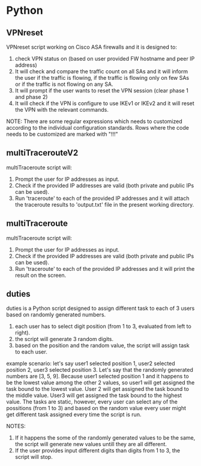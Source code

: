 # Python

## VPNreset

VPNreset script working on Cisco ASA firewalls and it is designed to:
1. check VPN status on (based on user provided FW hostname and peer IP address) 
2. It will check and compare the traffic count on all SAs and it will inform the user if the traffic is flowing, if the traffic is flowing only on few SAs or if the traffic is not flowing on any SA. 
3. It will prompt if the user wants to reset the VPN session (clear phase 1 and phase 2) 
4. It will check if the VPN is configure to use IKEv1 or IKEv2 and it will reset the VPN with the relevant commands. 

NOTE: There are some regular expressions which needs to customized according to the individual configuration standards. Rows where the code needs to be customized are marked with "!!!"

## multiTracerouteV2

multiTraceroute script will: 
1. Prompt the user for IP addresses as input.
2. Check if the provided IP addresses are valid (both private and public IPs can be used).
3. Run 'traceroute' to each of the provided IP addresses and it will attach the traceroute results to 'output.txt' file in the present working directory.

## multiTraceroute

multiTraceroute script will: 
1. Prompt the user for IP addresses as input.
2. Check if the provided IP addresses are valid (both private and public IPs can be used).
3. Run 'traceroute' to each of the provided IP addresses and it will print the result on the screen.

## duties

duties is a Python script designed to assign different task to each of 3 users based on randomly generated numbers. 
1. each user has to select digit position (from 1 to 3, evaluated from left to right).
2. the script will generate 3 random digits.
3. based on the position and the random value, the script will assign task to each user. 

  example scenario: let's say user1 selected position 1, user2 selected position 2, user3 selected position 3. Let's say that the randomly generated numbers are [3,   5, 9]. Because user1 selected position 1 and it happens to be the lowest value among the other 2 values, so user1 will get assigned the task bound to the lowest     value. User 2 will get assigned the task bound to the middle value. User3 will get assigned the task bound to the highest value. 
  The tasks are static, however, every user can select any of the possitions (from 1 to 3) and based on the random value every user might get different task           assigned every time the script is run.
  
  NOTES: 
  1. If it happens the some of the randomly generated values to be the same, the script will generate new values untill they are all different. 
  2. If the user provides input different digits than digits from 1 to 3, the script will stop.
